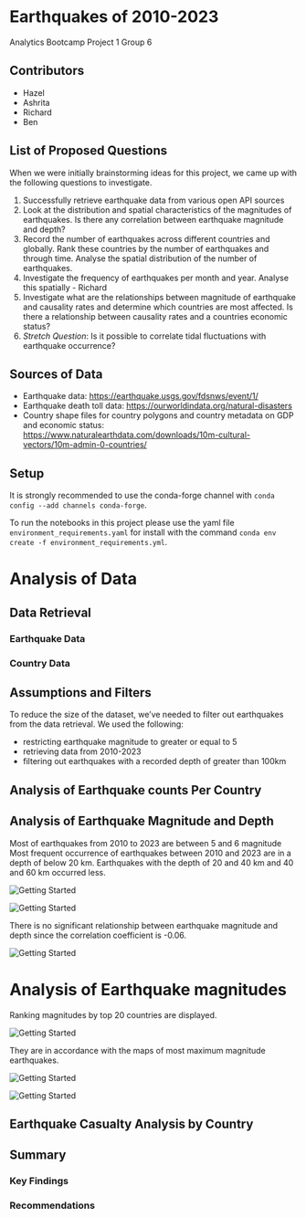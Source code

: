 # Earthquakes of 2010-2023
Analytics Bootcamp Project 1 Group 6

## Contributors
* Hazel 
* Ashrita
* Richard
* Ben

## List of Proposed Questions
When we were initially brainstorming ideas for this project, we came up with the following questions to investigate.

1.	Successfully retrieve earthquake data from various open API sources 
2.	Look at the distribution and spatial characteristics of the magnitudes of earthquakes. Is there any correlation between earthquake magnitude and depth? 
3.	Record the number of earthquakes across different countries and globally. Rank these countries by the number of earthquakes and through time. Analyse the spatial distribution of the number of earthquakes. 
4.	Investigate the frequency of earthquakes per month and year. Analyse this spatially - Richard
5.	Investigate what are the relationships between magnitude of earthquake and causality rates and determine which countries are most affected. Is there a relationship between causality rates and a countries economic status? 
6.	*Stretch Question*: Is it possible to correlate tidal fluctuations with earthquake occurrence?

## Sources of Data
- Earthquake data: https://earthquake.usgs.gov/fdsnws/event/1/
- Earthquake death toll data: https://ourworldindata.org/natural-disasters
- Country shape files for country polygons and country metadata on GDP and economic status: https://www.naturalearthdata.com/downloads/10m-cultural-vectors/10m-admin-0-countries/

## Setup
It is strongly recommended to use the conda-forge channel with `conda config --add channels conda-forge`.

To run the notebooks in this project please use the yaml file `environment_requirements.yaml` for install with the command `conda env create -f environment_requirements.yml`. 

# Analysis of Data

## Data Retrieval

### Earthquake Data

### Country Data


## Assumptions and Filters
To reduce the size of the dataset, we’ve needed to filter out earthquakes from the data retrieval. We used the following:
- restricting earthquake magnitude to greater or equal to 5 
- retrieving data from 2010-2023
- filtering out earthquakes with a recorded depth of greater than 100km


## Analysis of Earthquake counts Per Country



## Analysis of Earthquake Magnitude and Depth

Most of earthquakes from 2010 to 2023 are between 5 and 6 magnitude
Most frequent occurrence of earthquakes between 2010 and 2023 are in a depth of below 20 km.​ Earthquakes with the depth of 20 and 40 km and 40 and 60 km occurred less.

![Getting Started](./images/depth_earthquake.png)

![Getting Started](./images/magnitude_histogram.png)

 There is no significant relationship between earthquake magnitude and depth since the correlation coefficient is -0.06.

 ![Getting Started](./images/correlation_coefficient.png)

 # Analysis of Earthquake magnitudes

 Ranking magnitudes by top 20 countries are displayed.

 ![Getting Started](./images/top20_magnitude_earthquakes.png)

 They are in accordance with the maps of most maximum magnitude earthquakes.

 ![Getting Started](./images/maximum_earthquake_magnitude1.png)

 ![Getting Started](./images/maximum_earthquake_magnitude_2.png)

 ## Earthquake Casualty Analysis by Country


 ## Summary

### Key Findings

### Recommendations


